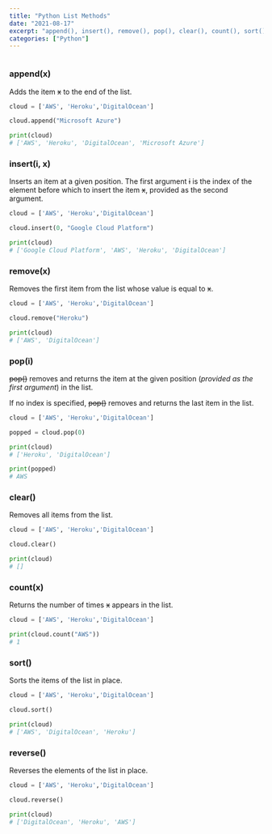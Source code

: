 ```yaml
---
title: "Python List Methods"
date: "2021-08-17"
excerpt: "append(), insert(), remove(), pop(), clear(), count(), sort(), reverse()"
categories: ["Python"]
---
```


```toc

```

### append(x)

Adds the item ~~x~~ to the end of the list.

```py {numberLines}
cloud = ['AWS', 'Heroku','DigitalOcean']

cloud.append("Microsoft Azure")

print(cloud)
# ['AWS', 'Heroku', 'DigitalOcean', 'Microsoft Azure']
```

### insert(i, x)

Inserts an item at a given position. The first argument ~~i~~ is the index of the element before which to insert the item ~~x~~, provided as the second argument.

```py {numberLines}
cloud = ['AWS', 'Heroku','DigitalOcean']

cloud.insert(0, "Google Cloud Platform")

print(cloud)
# ['Google Cloud Platform', 'AWS', 'Heroku', 'DigitalOcean']
```

### remove(x)

Removes the first item from the list whose value is equal to ~~x~~.

```py {numberLines}
cloud = ['AWS', 'Heroku','DigitalOcean']

cloud.remove("Heroku")

print(cloud)
# ['AWS', 'DigitalOcean']
```

### pop(i)

~~pop()~~ removes and returns the item at the given position (_provided as the first argument_) in the list.

If no index is specified, ~~pop()~~ removes and returns the last item in the list.

```py {numberLines}
cloud = ['AWS', 'Heroku','DigitalOcean']

popped = cloud.pop(0)

print(cloud)
# ['Heroku', 'DigitalOcean']

print(popped)
# AWS
```

### clear()

Removes all items from the list.

```py {numberLines}
cloud = ['AWS', 'Heroku','DigitalOcean']

cloud.clear()

print(cloud)
# []
```

### count(x)

Returns the number of times ~~x~~ appears in the list.

```py {numberLines}
cloud = ['AWS', 'Heroku','DigitalOcean']

print(cloud.count("AWS"))
# 1
```

### sort()

Sorts the items of the list in place.

```py {numberLines}
cloud = ['AWS', 'Heroku','DigitalOcean']

cloud.sort()

print(cloud)
# ['AWS', 'DigitalOcean', 'Heroku']
```

### reverse()

Reverses the elements of the list in place.

```py {numberLines}
cloud = ['AWS', 'Heroku','DigitalOcean']

cloud.reverse()

print(cloud)
# ['DigitalOcean', 'Heroku', 'AWS']
```

